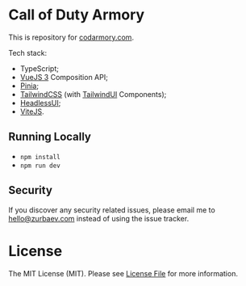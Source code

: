 # Call of Duty Armory

This is repository for [codarmory.com](https://codarmory.com).

Tech stack:

- TypeScript;
- [VueJS 3](https://vuejs.org) Composition API;
- [Pinia](https://pinia.vuejs.org);
- [TailwindCSS](https://tailwindcss.com) (with [TailwindUI](https://tailwindui.com) Components);
- [HeadlessUI](https://headlessui.com);
- [ViteJS](https://vitejs.dev).

## Running Locally

- `npm install`
- `npm run dev`

## Security

If you discover any security related issues, please email me to [hello@zurbaev.com](mailto:hello@zurbaev.com) instead of using the issue tracker.

# License

The MIT License (MIT). Please see [License File](LICENSE.md) for more information.
